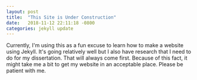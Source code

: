 ```yaml
---
layout: post
title:  "This Site is Under Construction"
date:   2018-11-12 22:11:18 -0800
categories: jekyll update
---
```

Currently, I'm using this as a fun excuse to learn how to make a website using Jekyll. It's going relatively well but I also have research that I need to do for my dissertation. That will always come first. Because of this fact, it might take me a bit to get my website in an acceptable place. Please be patient with me.
